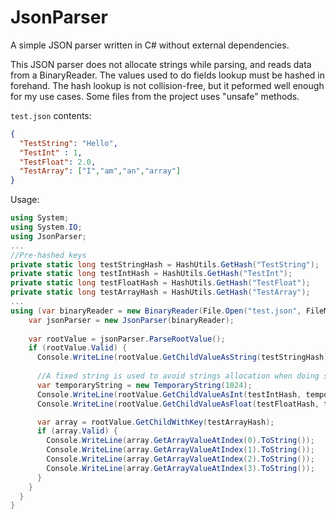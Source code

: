 # JsonParser
A simple JSON parser written in C# without external dependencies.

This JSON parser does not allocate strings while parsing, and reads data from a BinaryReader.
The values used to do fields lookup must be hashed in forehand.
The hash lookup is not collision-free, but it peformed well enough for my use cases.
Some files from the project uses "unsafe" methods.

`test.json` contents:
```json
{
  "TestString": "Hello",
  "TestInt" : 1,
  "TestFloat": 2.0,
  "TestArray": ["I","am","an","array"]
}
```

Usage:
```csharp
using System;
using System.IO;
using JsonParser;
...
//Pre-hashed keys
private static long testStringHash = HashUtils.GetHash("TestString");
private static long testIntHash = HashUtils.GetHash("TestInt");
private static long testFloatHash = HashUtils.GetHash("TestFloat");
private static long testArrayHash = HashUtils.GetHash("TestArray");
...
using (var binaryReader = new BinaryReader(File.Open("test.json", FileMode.Open)) {
    var jsonParser = new JsonParser(binaryReader);
    
    var rootValue = jsonParser.ParseRootValue();
    if (rootValue.Valid) {
      Console.WriteLine(rootValue.GetChildValueAsString(testStringHash));
      
      //A fixed string is used to avoid strings allocation when doing string-to-number conversion
      var temporaryString = new TemporaryString(1024);
      Console.WriteLine(rootValue.GetChildValueAsInt(testIntHash, temporaryString));
      Console.WriteLine(rootValue.GetChildValueAsFloat(testFloatHash, temporaryString));

      var array = rootValue.GetChildWithKey(testArrayHash);
      if (array.Valid) {
        Console.WriteLine(array.GetArrayValueAtIndex(0).ToString());
        Console.WriteLine(array.GetArrayValueAtIndex(1).ToString());
        Console.WriteLine(array.GetArrayValueAtIndex(2).ToString());
        Console.WriteLine(array.GetArrayValueAtIndex(3).ToString());
      }
    }
  }
}
```
